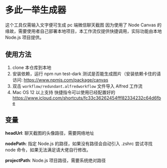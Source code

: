 # 多此一举生成器

这个工具仅需输入文字便可生成 pc 端微信聊天截图
因为使用了 Node Canvas 的缘故，需要使用者自己部署本地项目，本工作流仅提供快捷调用，实际功能由本地 Node.js 项目提供。

## 使用方法

1. clone 本仓库到本地
2. 安装依赖，运行 npm run test-dark 测试是否能生成图片（安装依赖卡住的请访问: https://www.npmjs.com/package/canvas
3. 双击 `workflow/redundant.alfredworkflow` 文件导入 Alfred 工作流
4. Mac OS 12 以上支持 快捷指令可以使用已经配置好的 https://www.icloud.com/shortcuts/fc33c36262454fff82334232c64d6fbe 

## 变量

**headUrl**: 聊天截图的头像路径，需要网络地址

**nodePath**: 指定 Node.js 的路径，如果没有路径会自动引入 .zshrc 尝试寻找 node 命令，如果无法满足请大佬自行修改。

**projectPath**: Node.js 项目路径，需要系统绝对路径

